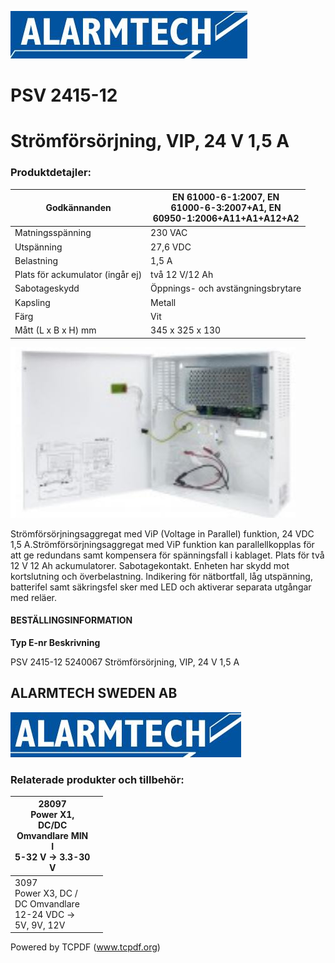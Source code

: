 ![](_page_0_Picture_1.jpeg)

# PSV 2415-12

# Strömförsörjning, VIP, 24 V 1,5 A

### **Produktdetajler:**

| Godkännanden                     | EN 61000-6-1:2007, EN<br>61000-6-3:2007+A1, EN<br>60950-1:2006+A11+A1+A12+A2 |
|----------------------------------|------------------------------------------------------------------------------|
| Matningsspänning                 | 230 VAC                                                                      |
| Utspänning                       | 27,6 VDC                                                                     |
| Belastning                       | 1,5 A                                                                        |
| Plats för ackumulator (ingår ej) | två 12 V/12 Ah                                                               |
| Sabotageskydd                    | Öppnings- och avstängningsbrytare                                            |
| Kapsling                         | Metall                                                                       |
| Färg                             | Vit                                                                          |
| Mått (L x B x H) mm              | 345 x 325 x 130                                                              |

![](_page_0_Picture_6.jpeg)

Strömförsörjningsaggregat med ViP (Voltage in Parallel) funktion, 24 VDC 1,5 A.Strömförsörjningsaggregat med ViP funktion kan parallellkopplas för att ge redundans samt kompensera för spänningsfall i kablaget. Plats för två 12 V 12 Ah ackumulatorer. Sabotagekontakt. Enheten har skydd mot kortslutning och överbelastning. Indikering för nätbortfall, låg utspänning, batterifel samt säkringsfel sker med LED och aktiverar separata utgångar med reläer.

#### **BESTÄLLINGSINFORMATION**

**Typ E-nr Beskrivning**

PSV 2415-12 5240067 Strömförsörjning, VIP, 24 V 1,5 A

## **ALARMTECH SWEDEN AB**

![](_page_1_Picture_1.jpeg)

### **Relaterade produkter och tillbehör:**

| 28097<br>Power X1,<br>DC/DC<br>Omvandlare MIN<br>I<br>5-32 V -> 3.3-30<br>V |  |
|-----------------------------------------------------------------------------|--|
| 3097<br>Power X3, DC /<br>DC Omvandlare<br>12-24 VDC -><br>5V, 9V, 12V      |  |

Powered by TCPDF (www.tcpdf.org)